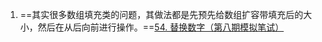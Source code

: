 1. ==其实很多数组填充类的问题，其做法都是先预先给数组扩容带填充后的大小，然后在从后向前进行操作。==[54. 替换数字（第八期模拟笔试）](https://kamacoder.com/problempage.php?pid=1064)
